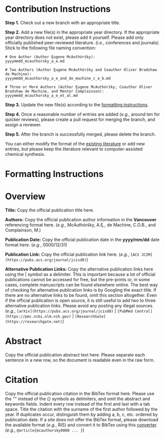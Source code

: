 # Contribution Instructions
**Step 1.** Check out a new branch with an appropriate title.

**Step 2.** Add a new file(s) in the appropriate year directory.
If the appropriate year directory does not exist, please add it yourself.
Please add only officially published peer-reviewed literature. (_i.e._, conferences and journals)
Stick to the following file naming convention:
```
# One Author (Author Ęugene McAuthórśky):
yyyymmdd_mcauthorsky_a_e.md

# Two Authors (Author Ęugene McAuthórśky and Coauthor Oliver Bradshaw de Machine):
yyyymmdd_mcauthorsky_a_e_and_de_machine_c_o_b.md

# Three or More Authors (Author Ęugene McAuthórśky, Coauthor Oliver Bradshaw de Machine, and Mentor Complainson):
yyyymmdd_mcauthorsky_a_e_et_al.md
```

**Step 3.** Update the new file(s) according to the [formatting instructions](#formatting-instructions).

**Step 4.** Once a reasonable number of entries are added (_e.g._, around ten for quicker reviews), please create a pull request for merging the branch, and assign a reviewer.

**Step 5.** After the branch is successfully merged, please delete the branch.

You can either modify the format of the [existing literature](notion_export_old_format) or add new entries, but please keep the literature relevant to computer-assisted chemical synthesis. 


# Formatting Instructions
# Overview
**Title:**
Copy the official publication title here.

**Authors:**
Copy the official publication author information in the **Vancouver** referencing format here.
(_e.g._, McAuthórśky, A.Ę., de Machine, C.O.B., and Complainson, M.)

**Publication Date:**
Copy the official publication date in the **yyyy/mm/dd** date format here.
(_e.g._, 0000/12/31)

**Publication Link:**
Copy the official publication link here.
(_e.g._, `[ACS JCIM](https://pubs.acs.org/journal/jcisd8)`)

**Alternative Publication Links:**
Copy the alternative publication links here using the | symbol as a delimiter.
This is important because a lot of official publications cannot be accessed for free, but the pre-prints or, in some cases, complete manuscripts can be found elsewhere online.
The best way of checking for alternative publication links is by Googling the exact title.
If there are no alternative links to be found, omit this section altogether.
Even if the official publication is open source, it is still useful to add two to three alternative publication links.
Please avoid any posting any illegal sources.
(_e.g._, `[arXiv](https://pubs.acs.org/journal/jcisd8)` | `[PubMed Central](https://pmc.ncbi.nlm.nih.gov)` | `[ResearchGate](https://researchgate.net)`)


# Abstract
Copy the official publication abstract text here.
Please separate each sentence in a new row, so the document is readable even in the raw form.


# Citation
Copy the official publication citation in the BibTex format here.
Please use the "" instead of the {} symbols as delimiters, and omit the abstract and keywords fields.
Indent every row instead of the first and last with a tab space.
Title the citation with the surname of the first author followed by the year.
If duplicates occur, distinguish them by adding a, b, c, etc. ordered by publication date.
If a site does not offer the BibTex format, please download the available format (_e.g._, RIS) and convert it to BibTex using this [converter](https://www.bruot.org/ris2bib).
(_e.g._, `@article{mcauthorsky0000 ... }`)

